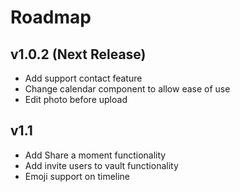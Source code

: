 # Roadmap

## v1.0.2 (Next Release)

-   Add support contact feature
-   Change calendar component to allow ease of use
-   Edit photo before upload

## v1.1

-   Add Share a moment functionality
-   Add invite users to vault functionality
-   Emoji support on timeline
